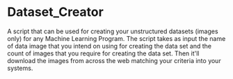 # Dataset_Creator
A script that can be used for creating your unstructured datasets (images only) for any Machine Learning Program. The script takes as input the name of data image
that you intend on using for creating the data set and the count of images that you require for creating the data set. Then it'll download the images from across 
the web matching your criteria into your systems.
